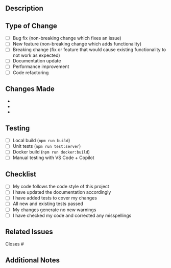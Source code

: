 ## Description
<!-- Provide a brief description of the changes in this PR -->

## Type of Change
<!-- Mark the relevant option with an "x" -->

- [ ] Bug fix (non-breaking change which fixes an issue)
- [ ] New feature (non-breaking change which adds functionality)
- [ ] Breaking change (fix or feature that would cause existing functionality to not work as expected)
- [ ] Documentation update
- [ ] Performance improvement
- [ ] Code refactoring

## Changes Made
<!-- List the specific changes made in this PR -->

- 
- 
- 

## Testing
<!-- Describe the tests you ran to verify your changes -->

- [ ] Local build (`npm run build`)
- [ ] Unit tests (`npm run test:server`)
- [ ] Docker build (`npm run docker:build`)
- [ ] Manual testing with VS Code + Copilot

## Checklist
<!-- Mark completed items with an "x" -->

- [ ] My code follows the code style of this project
- [ ] I have updated the documentation accordingly
- [ ] I have added tests to cover my changes
- [ ] All new and existing tests passed
- [ ] My changes generate no new warnings
- [ ] I have checked my code and corrected any misspellings

## Related Issues
<!-- Link any related issues using #issue_number -->

Closes #

## Additional Notes
<!-- Add any additional information or context about the PR -->
